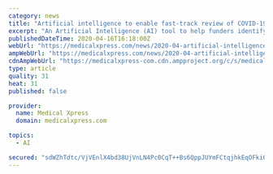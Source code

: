 ```yaml
---
category: news
title: "Artificial intelligence to enable fast-track review of COVID-19 research proposals"
excerpt: "An Artificial Intelligence (AI) tool to help funders identify specialists to peer-review proposals for emergency COVID-19 research has been developed. It aims to help fast-track the allocation of funding, and in turn, accelerate the scientific response to the virus. The open-access publisher Frontiers has specifically developed the ..."
publishedDateTime: 2020-04-16T16:18:00Z
webUrl: "https://medicalxpress.com/news/2020-04-artificial-intelligence-enable-fast-track-covid-.html"
ampWebUrl: "https://medicalxpress.com/news/2020-04-artificial-intelligence-enable-fast-track-covid-.amp"
cdnAmpWebUrl: "https://medicalxpress-com.cdn.ampproject.org/c/s/medicalxpress.com/news/2020-04-artificial-intelligence-enable-fast-track-covid-.amp"
type: article
quality: 31
heat: 31
published: false

provider:
  name: Medical Xpress
  domain: medicalxpress.com

topics:
  - AI

secured: "sdWZhTdtc/VjVEnlX4bd38UjVnLN4Pc0CqT++Bs6QppJUYmFCtqjhkEqOFkiOeSURU1BhopodIKwRAAL0cYiRxs7nT36oIZu0nW87z2crxeB5SjgPExQ6nVPu387q0Lu25r2yPCuGQ2b3dowmBTv6uXV8HEg8HSi+hC67lNbpMXkrjA270JjOvMDzYJN9UuonoBjeh0oib2rVsVtmmsLTj4kjPmCXVQFRqBvK6AO1h1eR+0a0VrGrsaRrUOWrAOFv1eX1yZY/Ga0u2Jf7lvPJ2RHm6Cbt1BHFxz3Fg1QslEgLgPOE0LBEYSLKx+RHDivKTuUV93cl5WmFGcPuZF/JusC/PQ1cIC4Cyfj2xXUo5YTZ6N4tpwKxuSEY3aQt/aZYYPsUyUtywtkFzhVROlFe8ViD2jeU7pASA5kAg1Ea2Res5QOCCkMlaIDOLWpJDqfwMnnBg1DVkm/mjwZsGiQJBAw0QLcxi3A53AauhlIGns=;sshnT30voBTyKOjm4hpYTQ=="
---
```



